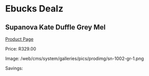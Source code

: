 
# Ebucks Dealz
## Supanova Kate Duffle Grey Mel
[Product Page](https://www.ebucks.com/web/shop/productSelected.do?prodId=1218048053&catId=1218007340)

Price: R329.00

Image: /web/cms/system/galleries/pics/prodimg/sn-1002-gr-1.png

Savings: 


	